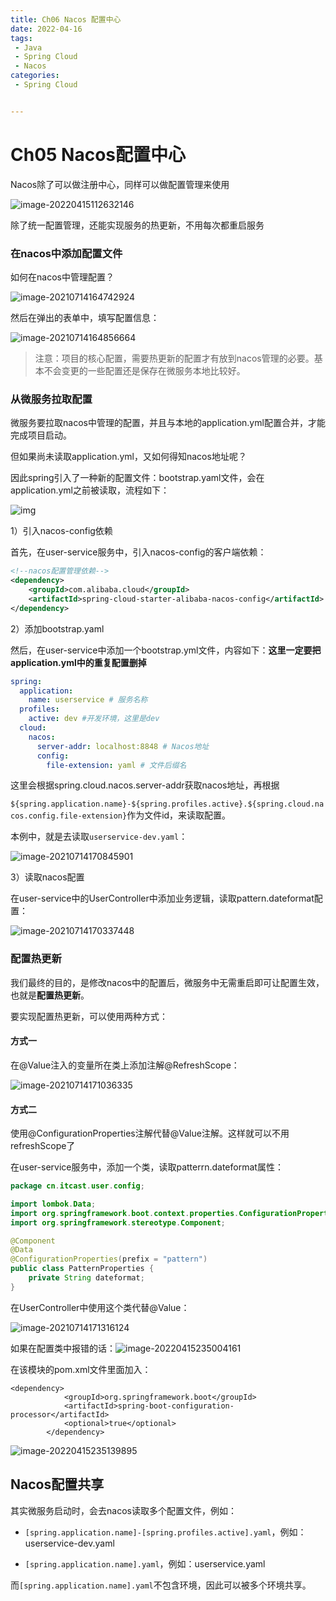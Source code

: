 ```yaml
---
title: Ch06 Nacos 配置中心
date: 2022-04-16
tags:
 - Java
 - Spring Cloud
 - Nacos
categories:
 - Spring Cloud


---
```


# Ch05 Nacos配置中心

Nacos除了可以做注册中心，同样可以做配置管理来使用

![image-20220415112632146](https://markdown-1301334775.cos.eu-frankfurt.myqcloud.com/markdown/image-20220415112632146.png)

除了统一配置管理，还能实现服务的热更新，不用每次都重启服务

### 在nacos中添加配置文件

如何在nacos中管理配置？

![image-20210714164742924](https://markdown-1301334775.cos.eu-frankfurt.myqcloud.com/markdown/image-20210714164742924.png)

然后在弹出的表单中，填写配置信息：

![image-20210714164856664](https://markdown-1301334775.cos.eu-frankfurt.myqcloud.com/markdown/image-20210714164856664.png)



> 注意：项目的核心配置，需要热更新的配置才有放到nacos管理的必要。基本不会变更的一些配置还是保存在微服务本地比较好。



### 从微服务拉取配置

微服务要拉取nacos中管理的配置，并且与本地的application.yml配置合并，才能完成项目启动。

但如果尚未读取application.yml，又如何得知nacos地址呢？

因此spring引入了一种新的配置文件：bootstrap.yaml文件，会在application.yml之前被读取，流程如下：

![img](https://markdown-1301334775.cos.eu-frankfurt.myqcloud.com/markdown/L0iFYNF.png)

1）引入nacos-config依赖

首先，在user-service服务中，引入nacos-config的客户端依赖：

```xml
<!--nacos配置管理依赖-->
<dependency>
    <groupId>com.alibaba.cloud</groupId>
    <artifactId>spring-cloud-starter-alibaba-nacos-config</artifactId>
</dependency>
```

2）添加bootstrap.yaml

然后，在user-service中添加一个bootstrap.yml文件，内容如下：**这里一定要把application.yml中的重复配置删掉**

```yaml
spring:
  application:
    name: userservice # 服务名称
  profiles:
    active: dev #开发环境，这里是dev 
  cloud:
    nacos:
      server-addr: localhost:8848 # Nacos地址
      config:
        file-extension: yaml # 文件后缀名
```

这里会根据spring.cloud.nacos.server-addr获取nacos地址，再根据

`${spring.application.name}-${spring.profiles.active}.${spring.cloud.nacos.config.file-extension}`作为文件id，来读取配置。

本例中，就是去读取`userservice-dev.yaml`：

![image-20210714170845901](https://markdown-1301334775.cos.eu-frankfurt.myqcloud.com/markdown/image-20210714170845901.png)



3）读取nacos配置

在user-service中的UserController中添加业务逻辑，读取pattern.dateformat配置：

![image-20210714170337448](https://markdown-1301334775.cos.eu-frankfurt.myqcloud.com/markdown/image-20210714170337448.png)



### 配置热更新

我们最终的目的，是修改nacos中的配置后，微服务中无需重启即可让配置生效，也就是**配置热更新**。



要实现配置热更新，可以使用两种方式：

#### 方式一

在@Value注入的变量所在类上添加注解@RefreshScope：

![image-20210714171036335](https://markdown-1301334775.cos.eu-frankfurt.myqcloud.com/markdown/image-20210714171036335.png)



#### 方式二

使用@ConfigurationProperties注解代替@Value注解。这样就可以不用refreshScope了

在user-service服务中，添加一个类，读取patterrn.dateformat属性：

```java
package cn.itcast.user.config;

import lombok.Data;
import org.springframework.boot.context.properties.ConfigurationProperties;
import org.springframework.stereotype.Component;

@Component
@Data
@ConfigurationProperties(prefix = "pattern")
public class PatternProperties {
    private String dateformat;
}
```



在UserController中使用这个类代替@Value：

![image-20210714171316124](https://markdown-1301334775.cos.eu-frankfurt.myqcloud.com/markdown/image-20210714171316124.png)

如果在配置类中报错的话：![image-20220415235004161](https://markdown-1301334775.cos.eu-frankfurt.myqcloud.com/markdown/image-20220415235004161.png)

在该模块的pom.xml文件里面加入：

```xm
<dependency>
            <groupId>org.springframework.boot</groupId>
            <artifactId>spring-boot-configuration-processor</artifactId>
            <optional>true</optional>
        </dependency>
```

![image-20220415235139895](https://markdown-1301334775.cos.eu-frankfurt.myqcloud.com/markdown/image-20220415235139895.png)



## Nacos配置共享

其实微服务启动时，会去nacos读取多个配置文件，例如：

- `[spring.application.name]-[spring.profiles.active].yaml`，例如：userservice-dev.yaml

- `[spring.application.name].yaml`，例如：userservice.yaml

而`[spring.application.name].yaml`不包含环境，因此可以被多个环境共享。




